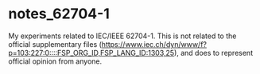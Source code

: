 # notes_62704-1
My experiments related to IEC/IEEE 62704-1. This is not related to the official supplementary files (https://www.iec.ch/dyn/www/f?p=103:227:0::::FSP_ORG_ID,FSP_LANG_ID:1303,25), and does to represent official opinion from anyone.
